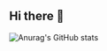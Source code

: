 ## Hi there 👋
![Anurag's GitHub stats](https://github-readme-stats.vercel.app/api?username=Tiking-owo&theme=ambient_gradient&show_icons=true)
